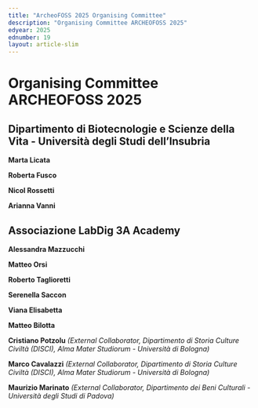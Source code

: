```yaml
---
title: "ArcheoFOSS 2025 Organising Committee"
description: "Organising Committee ARCHEOFOSS 2025"
edyear: 2025
ednumber: 19
layout: article-slim
---
```


# Organising Committee ARCHEOFOSS 2025

## Dipartimento di Biotecnologie e Scienze della Vita - Università degli Studi dell’Insubria

**Marta Licata**

**Roberta Fusco**

**Nicol Rossetti**

**Arianna Vanni**


## Associazione LabDig 3A Academy 

**Alessandra Mazzucchi**

**Matteo Orsi**

**Roberto Taglioretti**

**Serenella Saccon**

**Viana Elisabetta**

**Matteo Bilotta**

**Cristiano Potzolu** *(External Collaborator, Dipartimento di Storia Culture Civiltà (DISCI), Alma Mater Studiorum - Università di Bologna)*

**Marco Cavalazzi** *(External Collaborator, Dipartimento di Storia Culture Civiltà (DISCI), Alma Mater Studiorum - Università di Bologna)*

**Maurizio Marinato** *(External Collaborator, Dipartimento dei Beni Culturali - Università degli Studi di Padova)*

